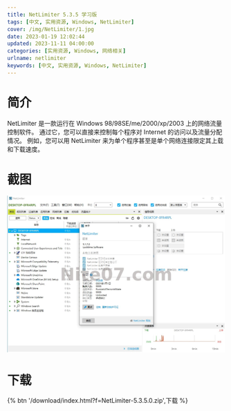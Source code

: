 ```yaml
---
title: NetLimiter 5.3.5 学习版
tags: [中文, 实用资源, Windows, NetLimiter]
cover: /img/NetLimiter/1.jpg
date: 2023-01-19 12:02:44
updated: 2023-11-11 04:00:00
categories: [实用资源, Windows, 网络相关]
urlname: netlimiter
keywords: [中文, 实用资源, Windows, NetLimiter]
---
```


# 简介

NetLimiter 是一款运行在 Windows 98/98SE/me/2000/xp/2003 上的网络流量控制软件。 通过它，您可以直接来控制每个程序对 Internet 的访问以及流量分配情况。 例如，您可以用 NetLimiter 来为单个程序甚至是单个网络连接限定其上载和下载速度。

# 截图

![](/img/NetLimiter/2.jpg)

# 下载

{% btn '/download/index.html?f=NetLimiter-5.3.5.0.zip',下载 %}
